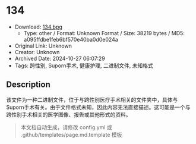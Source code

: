 # 134

- Download: [134.bpg](134.bpg)
    - Type: other / Format: Unknown Format / Size: 38219 bytes / MD5: a095ffdbe1feb6bf570e40ba0d0e024a
- Original Link: Unknown
- Creator: Unknown
- Archived Date: 2024-10-27 06:07:29
- Tags: 跨性别, Suporn手术, 健康护理, 二进制文件, 未知格式

## Description

该文件为一种二进制文件，位于与跨性别医疗手术相关的文件夹中，具体与Suporn手术有关。由于文件格式未知，因此内容无法直接描述。这可能是一个与跨性别手术相关的医学图像、报告或其他形式的资料。

> 本文档自动生成，请修改 config.yml 或 .github/templates/page.md.template 模板
